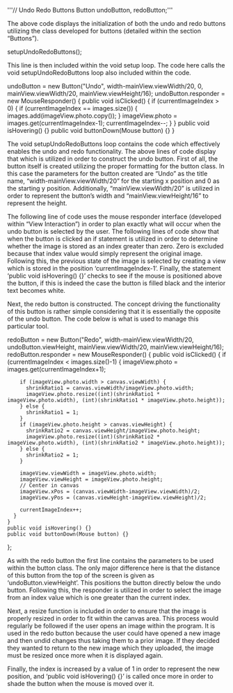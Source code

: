 '''// Undo Redo Buttons
Button undoButton, redoButton;'''

The above code displays the initialization of both the undo and redo buttons utilizing the class developed for buttons (detailed within the section “Buttons”). 

setupUndoRedoButtons();

This line is then included within the void setup loop. The code here calls the void setupUndoRedoButtons loop also included within the code. 

 undoButton = new Button("Undo", width-mainView.viewWidth/20, 0, mainView.viewWidth/20, mainView.viewHeight/16);
  undoButton.responder = new MouseResponder() {
    public void isClicked() {
      if (currentImageIndex > 0) {
        if (currentImageIndex == images.size()) {
          images.add(imageView.photo.copy());
        }
        imageView.photo = images.get(currentImageIndex-1);
        currentImageIndex--;
      }
    }
    public void isHovering() {}
    public void buttonDown(Mouse button) {}
  }

The void setupUndoRedoButtons loop contains the code which effectively enables the undo and redo functionality. The above lines of code display that which is utilized in order to construct the undo button. First of all, the button itself is created utilizing the proper formatting for the button class. In this case the parameters for the button created are “Undo” as the title name, “width-mainView.viewWidth/20” for the starting x position and 0 as the starting y position. Additionally, “mainView.viewWidth/20” is utilized in order to represent the button’s width and “mainView.viewHeight/16” to represent the height. 

The following line of code uses the mouse responder interface (developed within “View Interaction”) in order to plan exactly what will occur when the undo button is selected by the user. The following lines of code show that when the button is clicked an if statement is utilized in order to determine whether the image is stored as an index greater than zero. Zero is excluded because that index value would simply represent the original image. Following this, the previous state of the image is selected by creating a view which is stored in the position ‘currentImageIndex-1’. Finally, the statement ‘public void isHovering() {}’ checks to see if the mouse is positioned above the button, if this is indeed the case the button is filled black and the interior text becomes white. 

Next, the redo button is constructed. The concept driving the functionality of this button is rather simple considering that it is essentially the opposite of the undo button. The code below is what is used to manage this particular tool. 

  redoButton = new Button("Redo", width-mainView.viewWidth/20, undoButton.viewHeight, mainView.viewWidth/20, mainView.viewHeight/16);
  redoButton.responder = new MouseResponder() {
    public void isClicked() {
      if (currentImageIndex < images.size()-1) {
        imageView.photo = images.get(currentImageIndex+1);
        
        if (imageView.photo.width > canvas.viewWidth) {
          shrinkRatio1 = canvas.viewWidth/imageView.photo.width;
          imageView.photo.resize((int)(shrinkRatio1 * imageView.photo.width), (int)(shrinkRatio1 * imageView.photo.height));
        } else {
          shrinkRatio1 = 1;
        }
        if (imageView.photo.height > canvas.viewHeight) {
          shrinkRatio2 = canvas.viewHeight/imageView.photo.height;
          imageView.photo.resize((int)(shrinkRatio2 * imageView.photo.width), (int)(shrinkRatio2 * imageView.photo.height));
        } else {
          shrinkRatio2 = 1;
        }
        
        imageView.viewWidth = imageView.photo.width;
        imageView.viewHeight = imageView.photo.height;
        // Center in canvas
        imageView.xPos = (canvas.viewWidth-imageView.viewWidth)/2;
        imageView.yPos = (canvas.viewHeight-imageView.viewHeight)/2;
        
        currentImageIndex++;
      }
    }
    public void isHovering() {}
    public void buttonDown(Mouse button) {}
  };

As with the redo button the first line contains the parameters to be used within the button class. The only major difference here is that the distance of this button from the top of the screen is given as ‘undoButton.viewHeight’. This positions the button directly below the undo button. Following this, the responder is utilized in order to select the image from an index value which is one greater than the current index. 

Next, a resize function is included in order to ensure that the image is properly resized in order to fit within the canvas area. This process would regularly be followed if the user opens an image within the program. It is used in the redo button because the user could have opened a new image and then undid changes thus taking them to a prior image. If they decided they wanted to return to the new image which they uploaded, the image must be resized once more when it is displayed again. 

Finally, the index is increased by a value of 1 in order to represent the new position, and ‘public void isHovering() {}’ is called once more in order to shade the button when the mouse is moved over it.  
